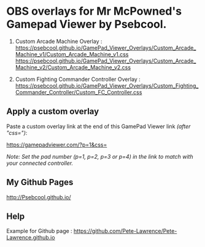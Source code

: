 # OBS overlays for Mr McPowned's Gamepad Viewer by Psebcool.

1. Custom Arcade Machine Overlay :
https://psebcool.github.io/GamePad_Viewer_Overlays/Custom_Arcade_Machine_v1/Custom_Arcade_Machine_v1.css
https://psebcool.github.io/GamePad_Viewer_Overlays/Custom_Arcade_Machine_v2/Custom_Arcade_Machine_v2.css

2. Custom Fighting Commander Controller Overlay :
https://psebcool.github.io/GamePad_Viewer_Overlays/Custom_Fighting_Commander_Controller/Custom_FC_Controller.css


## Apply a custom overlay 
Paste a custom overlay link at the end of this GamePad Viewer link *(after "css=")*:

https://gamepadviewer.com/?p=1&css=

*Note: Set the pad number (p=1, p=2, p=3 or p=4) in the link to match with your connected controller.*


## My Github Pages
http://Psebcool.github.io/


## Help
Example for Github page : https://github.com/Pete-Lawrence/Pete-Lawrence.github.io
